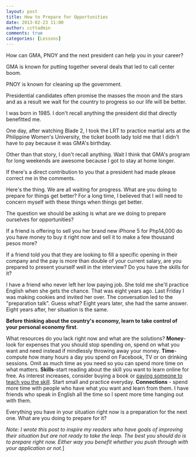 ```yaml
---
layout: post
title: How to Prepare for Opportunities
date: 2013-02-23 11:00
author: ccttadmin
comments: true
categories: [Lessons]
---
```

How can GMA, PNOY and the next president can help you in your career?

GMA is known for putting together several deals that led to call center boom.

PNOY is known for cleaning up the government.

Presidential candidates often promise the masses the moon and the stars and as a result we wait for the country to progress so our life will be better.

I was born in 1985. I don't recall anything the president did that directly benefitted me.

One day, after watching Blade 2, I took the LRT to practice martial arts at the Philippine Women's University, the ticket booth lady told me that I didn't have to pay because it was GMA's birthday.

Other than that story, I don't recall anything. Wait I think that GMA's program for long weekends are awesome because I got to stay at home longer.

If there's a direct contribution to you that a president had made please correct me in the comments.

Here's the thing. We are all waiting for progress. What are you doing to prepare for things get better? For a long time, I believed that I will need to concern myself with these things when things get better.

The question we should be asking is what are we doing to prepare ourselves for opportunities?

If a friend is offering to sell you her brand new iPhone 5 for Php14,000 do you have money to buy it right now and sell it to make a few thousand pesos more?

If a friend told you that they are looking to fill a specific opening in their company and the pay is more than double of your current salary, are you prepared to present yourself well in the interview? Do you have the skills for it?

I have a friend who never left her low paying job. She told me she'll practice English when she gets the chance. That was eight years ago. Last Friday I was making cookies and invited her over. The conversation led to the "preparation talk". Guess what? Eight years later, she had the same answer. Eight years after, her situation is the same.

<strong>Before thinking about the country's economy, learn to take control of your personal economy first</strong>.

What resources do you lack right now and what are the solutions?
<strong>Money</strong>- look for expenses that you should stop spending on, spend on what you want and need instead if mindlessly throwing away your money.
<strong>Time</strong>-compute how many hours a day you spend on Facebook,  TV or on drinking sessions. Omit as much time as you need so you can spend more time on what matters.
<strong>Skills</strong>-start reading about the skill you want to learn online for free. As interest increases, consider buying a book or <a href="http://callcentertrainingtips.com/services">paying someone to teach you the skill</a>. Start small and practice everyday.
<strong>Connections</strong> - spend more time with people who have what you want and learn from them. I have friends who speak in English all the time so I spent more time hanging out with them.

Everything you have in your situation right now is a preparation for the next one. What are you doing to prepare for it?

<em>Note: I wrote this post to inspire my readers who have goals of improving their situation but are not ready to take the leap. The best you should do is to prepare right now. Either way you benefit whether you push through with your application or not.</em>]
